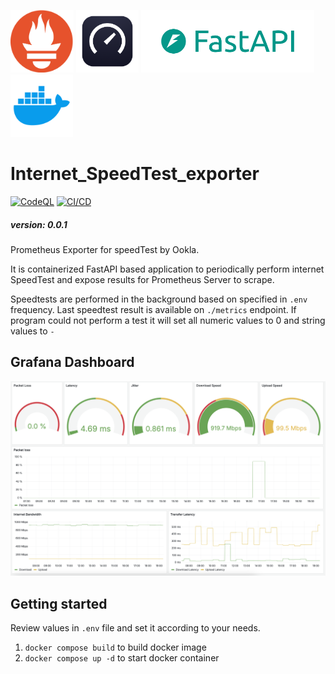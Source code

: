 <p float="left">
  <img src="/Pictures/prometheus_logo.png" height="100" />
  <img src="/Pictures/speedtest_by_ookla_logo.png" height="100" />
  <img src="/Pictures/fastapi_logo.png" height="100" />
  <img src="/Pictures/docker_logo.png" height="100" />
</p>

# Internet_SpeedTest_exporter
[![CodeQL](https://github.com/HornaHomeLab/SpeedTest_exporter/actions/workflows/github-code-scanning/codeql/badge.svg)](https://github.com/HornaHomeLab/SpeedTest_exporter/actions/workflows/github-code-scanning/codeql)
[![CI/CD](https://github.com/HornaHomeLab/SpeedTest_exporter/actions/workflows/ci-cd.yml/badge.svg)](https://github.com/HornaHomeLab/SpeedTest_exporter/actions/workflows/ci-cd.yml)

##### version: 0.0.1

Prometheus Exporter for speedTest by Ookla.

It is containerized FastAPI based application to periodically perform internet SpeedTest and expose results for Prometheus Server to scrape.

Speedtests are performed in the background based on specified in `.env` frequency.
Last speedtest result is available on `./metrics` endpoint. 
If program could not perform a test it will set all numeric values to 0 and string values to `-`

## Grafana Dashboard
![image](/Grafana/Pictures/Grafana_dashboard.png)

## Getting started
Review values in `.env` file and set it according to your needs.
1. `docker compose build` to build docker image
2. `docker compose up -d` to start docker container

